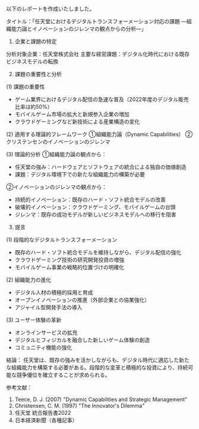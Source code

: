以下のレポートを作成いたしました。

タイトル：「任天堂におけるデジタルトランスフォーメーション対応の課題 ―組織能力論とイノベーションのジレンマの観点からの分析―」

1. 企業と課題の特定

分析対象企業：任天堂株式会社
主要な経営課題：デジタル化時代における既存ビジネスモデルの転換

2. 課題の重要性と分析

(1) 課題の重要性
- ゲーム業界におけるデジタル配信の急速な普及（2022年度のデジタル販売比率は約50%）
- モバイルゲーム市場の拡大と新規参入企業の増加
- クラウドゲーミングなど新技術による産業構造の変化

(2) 適用する理論的フレームワーク
①組織能力論（Dynamic Capabilities）
②クリステンセンのイノベーションのジレンマ

(3) 理論的分析
①組織能力論の観点から：
- 任天堂の強み：ハードウェアとソフトウェアの統合による独自の価値創造
- 課題：デジタル環境下での新たな組織能力の構築が必要

②イノベーションのジレンマの観点から：
- 持続的イノベーション：既存のハード・ソフト統合モデルの改善
- 破壊的イノベーション：クラウドゲーミング、モバイルゲームの台頭
- ジレンマ：既存の成功モデルが新しいビジネスモデルへの移行を阻害

3. 提言

(1) 段階的なデジタルトランスフォーメーション
- 既存のハード・ソフト統合モデルを維持しながら、デジタル配信の強化
- クラウドゲーミング技術の研究開発投資の増強
- モバイルゲーム事業の戦略的位置づけの明確化

(2) 組織能力の進化
- デジタル人材の積極的採用と育成
- オープンイノベーションの推進（外部企業との協業強化）
- アジャイル型開発手法の導入

(3) ユーザー体験の革新
- オンラインサービスの拡充
- デジタルとフィジカルを融合した新しいゲーム体験の創造
- コミュニティ機能の強化

結論：
任天堂は、既存の強みを活かしながらも、デジタル時代に適応した新たな組織能力を構築する必要がある。段階的な変革と積極的な投資により、持続可能な競争優位を確立することが求められる。

参考文献：
1. Teece, D. J. (2007) "Dynamic Capabilities and Strategic Management"
2. Christensen, C. M. (1997) "The Innovator's Dilemma"
3. 任天堂 統合報告書2022
4. 日本経済新聞（各種記事）